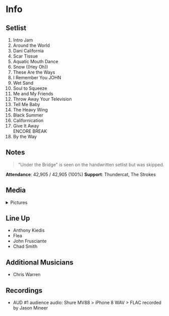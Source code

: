 # Info

## Setlist

1. Intro Jam
2. Around the World
3. Dani California
4. Scar Tissue
5. Aquatic Mouth Dance
6. Snow ((Hey Oh))
7. These Are the Ways
8. I Remember You JOHN
9. Wet Sand
10. Soul to Squeeze
11. Me and My Friends
12. Throw Away Your Television
13. Tell Me Baby
14. The Heavy Wing
15. Black Summer
16. Californication
17. Give It Away
<br> ENCORE BREAK
18. By the Way

## Notes

> "Under the Bridge" is seen on the handwritten setlist but was skipped.

**Attendance**: 42,905 / 42,905 (100%)
**Support**: Thundercat, The Strokes

## Media 

<details>
  <summary>Pictures</summary>
  <!--<img alt="Setlist" title="Setlist" src="_.jpg" height="200" />-->
</details>

## Line Up

* Anthony Kiedis
* Flea
* John Frusciante
* Chad Smith

## Additional Musicians
* Chris Warren

## Recordings

* AUD #1 audience audio: Shure MV88 > iPhone 8 WAV > FLAC recorded by Jason Mineer